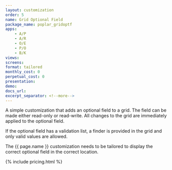 ```yaml
---
layout: customization
order: 5
name: Grid Optional Field
package_name: poplar_gridoptf
apps:
    - A/P
    - A/R
    - O/E
    - P/O
    - B/K
views:
screens:
format: tailored
monthly_cost: 0
perpetual_cost: 0
presentation: 
demo: 
docs_url: 
excerpt_separator: <!--more-->
---
```


A simple customization that adds an optional field to a grid.  The field can be
made either read-only or read-write.  All changes to the grid are immediately
applied to the optional field.  

If the optional field has a validation list, a finder is provided in the grid
and only valid values are allowed.
<!--more-->

The {{ page.name }} customization needs to be tailored to display the correct
optional field in the correct location.

{% include pricing.html %}
